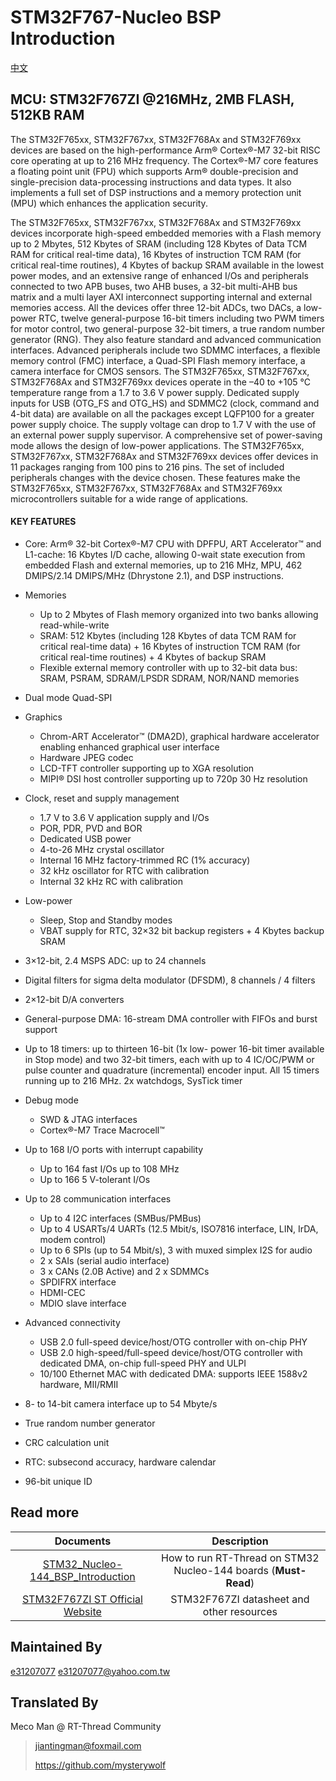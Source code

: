 # STM32F767-Nucleo BSP Introduction

[中文](README_zh.md) 

## MCU: STM32F767ZI @216MHz, 2MB FLASH,  512KB RAM

The STM32F765xx, STM32F767xx, STM32F768Ax and STM32F769xx devices are based on the high-performance Arm® Cortex®-M7 32-bit RISC core operating at up to 216 MHz frequency. The Cortex®-M7 core features a floating point unit (FPU) which supports Arm® double-precision and single-precision data-processing instructions and data types. It also implements a full set of DSP instructions and a memory protection unit (MPU) which enhances the application security.

The STM32F765xx, STM32F767xx, STM32F768Ax and STM32F769xx devices incorporate high-speed embedded memories with a Flash memory up to 2 Mbytes, 512 Kbytes of SRAM (including 128 Kbytes of Data TCM RAM for critical real-time data), 16 Kbytes of instruction TCM RAM (for critical real-time routines), 4 Kbytes of backup SRAM available in the lowest power modes, and an extensive range of enhanced I/Os and peripherals connected to two APB buses, two AHB buses, a 32-bit multi-AHB bus matrix and a multi layer AXI interconnect supporting internal and external memories access.
All the devices offer three 12-bit ADCs, two DACs, a low-power RTC, twelve general-purpose 16-bit timers including two PWM timers for motor control, two general-purpose 32-bit timers, a true random number generator (RNG). They also feature standard and advanced communication interfaces.
Advanced peripherals include two SDMMC interfaces, a flexible memory control (FMC) interface, a Quad-SPI Flash memory interface, a camera interface for CMOS sensors.
The STM32F765xx, STM32F767xx, STM32F768Ax and STM32F769xx devices operate in the –40 to +105 °C temperature range from a 1.7 to 3.6 V power supply. Dedicated supply inputs for USB (OTG_FS and OTG_HS) and SDMMC2 (clock, command and 4-bit data) are available on all the packages except LQFP100 for a greater power supply choice.
The supply voltage can drop to 1.7 V with the use of an external power supply supervisor. A comprehensive set of power-saving mode allows the design of low-power applications.
The STM32F765xx, STM32F767xx, STM32F768Ax and STM32F769xx devices offer devices in 11 packages ranging from 100 pins to 216 pins. The set of included peripherals changes with the device chosen.
These features make the STM32F765xx, STM32F767xx, STM32F768Ax and STM32F769xx microcontrollers suitable for a wide range of applications.

#### KEY FEATURES

- Core: Arm® 32-bit Cortex®-M7 CPU with DPFPU, ART Accelerator™ and L1-cache: 16 Kbytes I/D cache, allowing 0-wait state execution from embedded Flash and external memories, up to 216 MHz, MPU, 462 DMIPS/2.14 DMIPS/MHz (Dhrystone 2.1), and DSP instructions.
- Memories
  - Up to 2 Mbytes of Flash memory organized into two banks allowing read-while-write
  - SRAM: 512 Kbytes (including 128 Kbytes of data TCM RAM for critical real-time data) + 16 Kbytes of instruction TCM RAM (for critical real-time routines) + 4 Kbytes of backup SRAM
  - Flexible external memory controller with up to 32-bit data bus: SRAM, PSRAM, SDRAM/LPSDR SDRAM, NOR/NAND memories
- Dual mode Quad-SPI
- Graphics
  - Chrom-ART Accelerator™ (DMA2D), graphical hardware accelerator enabling enhanced graphical user interface
  - Hardware JPEG codec
  - LCD-TFT controller supporting up to XGA resolution
  - MIPI® DSI host controller supporting up to 720p 30 Hz resolution
- Clock, reset and supply management
  - 1.7 V to 3.6 V application supply and I/Os
  - POR, PDR, PVD and BOR
  - Dedicated USB power
  - 4-to-26 MHz crystal oscillator
  - Internal 16 MHz factory-trimmed RC (1% accuracy)
  - 32 kHz oscillator for RTC with calibration
  - Internal 32 kHz RC with calibration
- Low-power
  - Sleep, Stop and Standby modes
  - VBAT supply for RTC, 32×32 bit backup registers + 4 Kbytes backup SRAM
- 3×12-bit, 2.4 MSPS ADC: up to 24 channels
- Digital filters for sigma delta modulator (DFSDM), 8 channels / 4 filters
- 2×12-bit D/A converters
- General-purpose DMA: 16-stream DMA controller with FIFOs and burst support

- Up to 18 timers: up to thirteen 16-bit (1x low- power 16-bit timer available in Stop mode) and two 32-bit timers, each with up to 4 IC/OC/PWM or pulse counter and quadrature (incremental) encoder input. All 15 timers running up to 216 MHz. 2x watchdogs, SysTick timer
- Debug mode
  - SWD & JTAG interfaces
  - Cortex®-M7 Trace Macrocell™
- Up to 168 I/O ports with interrupt capability
  - Up to 164 fast I/Os up to 108 MHz
  - Up to 166 5 V-tolerant I/Os
- Up to 28 communication interfaces
  - Up to 4 I2C interfaces (SMBus/PMBus)
  - Up to 4 USARTs/4 UARTs (12.5 Mbit/s, ISO7816 interface, LIN, IrDA, modem control)
  - Up to 6 SPIs (up to 54 Mbit/s), 3 with muxed simplex I2S for audio
  - 2 x SAIs (serial audio interface)
  - 3 x CANs (2.0B Active) and 2 x SDMMCs
  - SPDIFRX interface
  - HDMI-CEC
  - MDIO slave interface
- Advanced connectivity
  - USB 2.0 full-speed device/host/OTG controller with on-chip PHY
  - USB 2.0 high-speed/full-speed device/host/OTG controller with dedicated DMA, on-chip full-speed PHY and ULPI
  - 10/100 Ethernet MAC with dedicated DMA: supports IEEE 1588v2 hardware, MII/RMII
- 8- to 14-bit camera interface up to 54 Mbyte/s
- True random number generator
- CRC calculation unit
- RTC: subsecond accuracy, hardware calendar
- 96-bit unique ID



## Read more

|                          Documents                           |                         Description                          |
| :----------------------------------------------------------: | :----------------------------------------------------------: |
| [STM32_Nucleo-144_BSP_Introduction](../docs/en/STM32_Nucleo-144_BSP_Introduction.md) | How to run RT-Thread on STM32 Nucleo-144 boards (**Must-Read**) |
| [STM32F767ZI ST Official Website](https://www.st.com/en/microcontrollers-microprocessors/stm32f767zi.html#documentation) |          STM32F767ZI datasheet and other resources           |



## Maintained By

[e31207077](https://github.com/e31207077)  <e31207077@yahoo.com.tw>



## Translated By

Meco Man @ RT-Thread Community

> jiantingman@foxmail.com 
>
> https://github.com/mysterywolf
